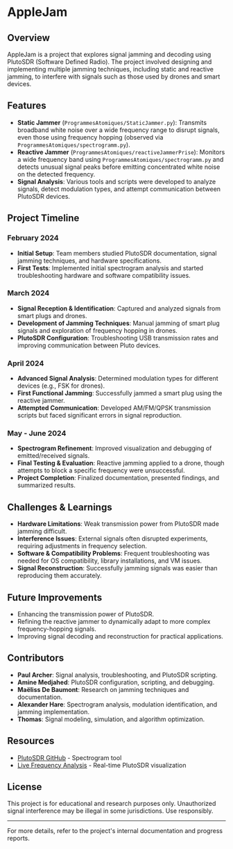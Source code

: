 # AppleJam

## Overview
AppleJam is a project that explores signal jamming and decoding using PlutoSDR (Software Defined Radio). The project involved designing and implementing multiple jamming techniques, including static and reactive jamming, to interfere with signals such as those used by drones and smart devices.

## Features
- **Static Jammer** (`ProgrammesAtomiques/StaticJammer.py`): Transmits broadband white noise over a wide frequency range to disrupt signals, even those using frequency hopping (observed via `ProgrammesAtomiques/spectrogramm.py`).
- **Reactive Jammer** (`ProgrammesAtomiques/reactiveJammerPrise`): Monitors a wide frequency band using `ProgrammesAtomiques/spectrogramm.py` and detects unusual signal peaks before emitting concentrated white noise on the detected frequency.
- **Signal Analysis**: Various tools and scripts were developed to analyze signals, detect modulation types, and attempt communication between PlutoSDR devices.

## Project Timeline
### February 2024
- **Initial Setup**: Team members studied PlutoSDR documentation, signal jamming techniques, and hardware specifications.
- **First Tests**: Implemented initial spectrogram analysis and started troubleshooting hardware and software compatibility issues.

### March 2024
- **Signal Reception & Identification**: Captured and analyzed signals from smart plugs and drones.
- **Development of Jamming Techniques**: Manual jamming of smart plug signals and exploration of frequency hopping in drones.
- **PlutoSDR Configuration**: Troubleshooting USB transmission rates and improving communication between Pluto devices.

### April 2024
- **Advanced Signal Analysis**: Determined modulation types for different devices (e.g., FSK for drones).
- **First Functional Jamming**: Successfully jammed a smart plug using the reactive jammer.
- **Attempted Communication**: Developed AM/FM/QPSK transmission scripts but faced significant errors in signal reproduction.

### May - June 2024
- **Spectrogram Refinement**: Improved visualization and debugging of emitted/received signals.
- **Final Testing & Evaluation**: Reactive jamming applied to a drone, though attempts to block a specific frequency were unsuccessful.
- **Project Completion**: Finalized documentation, presented findings, and summarized results.

## Challenges & Learnings
- **Hardware Limitations**: Weak transmission power from PlutoSDR made jamming difficult.
- **Interference Issues**: External signals often disrupted experiments, requiring adjustments in frequency selection.
- **Software & Compatibility Problems**: Frequent troubleshooting was needed for OS compatibility, library installations, and VM issues.
- **Signal Reconstruction**: Successfully jamming signals was easier than reproducing them accurately.

## Future Improvements
- Enhancing the transmission power of PlutoSDR.
- Refining the reactive jammer to dynamically adapt to more complex frequency-hopping signals.
- Improving signal decoding and reconstruction for practical applications.

## Contributors
- **Paul Archer**: Signal analysis, troubleshooting, and PlutoSDR scripting.
- **Amine Medjahed**: PlutoSDR configuration, scripting, and debugging.
- **Maëliss De Baumont**: Research on jamming techniques and documentation.
- **Alexander Hare**: Spectrogram analysis, modulation identification, and jamming implementation.
- **Thomas**: Signal modeling, simulation, and algorithm optimization.

## Resources
- [PlutoSDR GitHub](https://github.com/jorgejc2/PlutoSDR/tree/master) - Spectrogram tool
- [Live Frequency Analysis](https://github.com/r4d10n/retrogram-plutosdr) - Real-time PlutoSDR visualization

## License
This project is for educational and research purposes only. Unauthorized signal interference may be illegal in some jurisdictions. Use responsibly.

---
For more details, refer to the project's internal documentation and progress reports.

